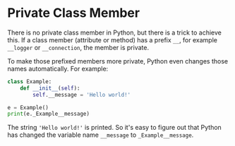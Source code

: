# Private Class Member

There is no private class member in Python, but there is a trick to achieve this. If a class member (attribute or method) has a prefix `__`, for example `__logger` or `__connection`, the member is private.

To make those prefixed members more private, Python even changes those names automatically. For example:

```python
class Example:
    def __init__(self):
        self.__message = 'Hello world!'

e = Example()
print(e._Example__message)
```

The string `'Hello world!'` is printed. So it's easy to figure out that Python has changed the variable name `__message` to `_Example__message`.
